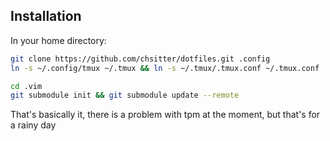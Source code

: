 ## Installation

In your home directory:
```bash
git clone https://github.com/chsitter/dotfiles.git .config
ln -s ~/.config/tmux ~/.tmux && ln -s ~/.tmux/.tmux.conf ~/.tmux.conf

cd .vim
git submodule init && git submodule update --remote
```

That's basically it, there is a problem with tpm at the moment, but that's for a rainy day
